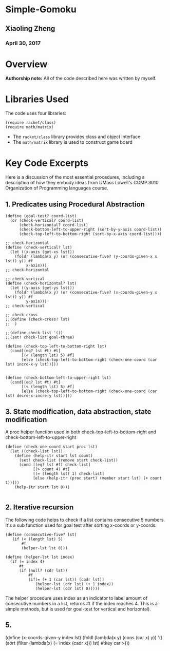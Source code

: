 # Simple-Gomoku

## Xiaoling Zheng
### April 30, 2017

# Overview


**Authorship note:** All of the code described here was written by myself.

# Libraries Used
The code uses four libraries:

```
(require racket/class)
(require math/matrix)
```

* The ```racket/class``` library provides class and object interface
* The ```math/matrix``` library is used to construct game board

# Key Code Excerpts

Here is a discussion of the most essential procedures, including a description of how they embody ideas from 
UMass Lowell's COMP.3010 Organization of Programming languages course.

## 1. Predicates using Procedural Abstraction

```
(define (goal-test? coord-list)
  (or (check-vertical? coord-list)
      (check-horizontal? coord-list)
      (check-bottom-left-to-upper-right (sort-by-y-axis coord-list))
      (check-top-left-to-bottom-right (sort-by-x-axis coord-list))))

;; check-horizontal
(define (check-vertical? lst)
  (let ((x-axis (get-xs lst)))
    (foldr (lambda(x y) (or (consecutive-five? (y-coords-given-x x lst)) y)) #f
         x-axis)))
;; check-horizontal

;; check-vertical
(define (check-horizontal? lst)
  (let ((y-axis (get-ys lst)))
    (foldr (lambda(x y) (or (consecutive-five? (x-coords-given-y x lst)) y)) #f
         y-axis)))
;; check-vertical

;; check-cross
;;(define (check-cross? lst)
;;  )

;;(define check-list '())
;;(set! check-list goal-three)

(define (check-top-left-to-bottom-right lst)
  (cond[(eq? lst #t) #t]
       [(< (length lst) 5) #f]
       [else (check-top-left-to-bottom-right (check-one-coord (car lst) incre-x-y lst))]))


(define (check-bottom-left-to-upper-right lst)
  (cond[(eq? lst #t) #t]
       [(< (length lst) 5) #f]
       [else (check-top-left-to-bottom-right (check-one-coord (car lst) decre-x-incre-y lst))]))
```
## 3. State modification, data abstraction, state modification
A proc helper function used in both check-top-left-to-bottom-right and check-bottom-left-to-upper-right

```
(define (check-one-coord start proc lst)
  (let ((check-list lst))
    (define (help-itr start lst count)
      (set! check-list (remove start check-list))
      (cond [(eq? lst #f) check-list]
            [(> count 4) #t]
            [(= (length lst) 1) check-list]
            [else (help-itr (proc start) (member start lst) (+ count 1))]))
    (help-itr start lst 0)))
    
```


## 2. Iterative recursion

The following code helps to check if a list contains consecutive 5 numbers. It's a sub function used for goal test after sorting x-coords or y-coords:

```
(define (consecutive-five? lst)
   (if (< (length lst) 5)
       #f
       (helper-lst lst 0)))

(define (helper-lst lst index)
  (if (= index 4)
      #t
      (if (null? (cdr lst))
          #f
          (if(= (+ 1 (car lst)) (cadr lst))
             (helper-lst (cdr lst) (+ 1 index))
             (helper-lst (cdr lst) 0)))))
 ```
 
The helper procedure uses index as an indicator to label amount of consecutive numbers in a list, returns #t if the index reaches 4. This is a simple methods, but is used for goal-test for vertical and horizontal).
 
## 5. 
 (define (x-coords-given-y index lst)
   (foldl (lambda(x y) (cons (car x) y))
                '()
                (sort (filter
                 (lambda(x) (= index (cadr x)))
                 lst) #:key car >)))
